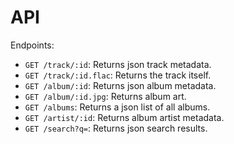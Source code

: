 # API

Endpoints:

 * `GET /track/:id`:      Returns json track metadata.
 * `GET /track/:id.flac`: Returns the track itself.
 * `GET /album/:id`:      Returns json album metadata.
 * `GET /album/:id.jpg`:  Returns album art.
 * `GET /albums`:         Returns a json list of all albums.
 * `GET /artist/:id`:     Returns album artist metadata.
 * `GET /search?q=`:      Returns json search results.
